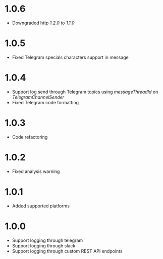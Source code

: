 # 1.0.6

- Downgraded http *1.2.0* to *1.1.0*  

# 1.0.5

- Fixed Telegram specials characters support in message 

# 1.0.4

- Support log send through Telegram topics using *messageThreadId* on *TelegramChannelSender*  
- Fixed Telegram code formatting   

# 1.0.3

- Code refactoring

# 1.0.2

- Fixed analysis warning

# 1.0.1

- Added supported platforms

# 1.0.0

- Support logging through telegram
- Support logging through slack
- Support logging through custom REST API endpoints